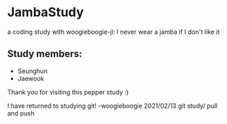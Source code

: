 # JambaStudy
a coding study with woogieboogie-jl: I never wear a jamba if I don't like it

## Study members:
- Seunghun
- Jaewook

Thank you for visiting this pepper study :)



I have returned to studying git! -woogieboogie
2021/02/13 git study/ pull and push


